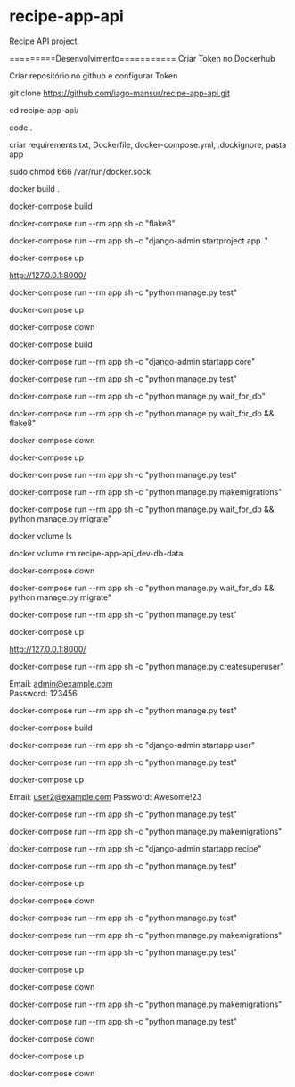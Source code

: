 # recipe-app-api
Recipe API project.

=========Desenvolvimento===========
Criar Token no Dockerhub

Criar repositório no github e configurar Token

git clone https://github.com/iago-mansur/recipe-app-api.git

cd recipe-app-api/

code .

criar requirements.txt, Dockerfile, docker-compose.yml, .dockignore, pasta app

sudo chmod 666 /var/run/docker.sock

docker build .

docker-compose build

docker-compose run --rm app sh -c "flake8"

docker-compose run --rm app sh -c "django-admin startproject app ."

docker-compose up

http://127.0.0.1:8000/

docker-compose run --rm app sh -c "python manage.py test"

docker-compose up

docker-compose down

docker-compose build

docker-compose run --rm app sh -c "django-admin startapp core"

docker-compose run --rm app sh -c "python manage.py test"

docker-compose run --rm app sh -c "python manage.py wait_for_db"

docker-compose run --rm app sh -c "python manage.py wait_for_db && flake8"

docker-compose down

docker-compose up

docker-compose run --rm app sh -c "python manage.py test"

docker-compose run --rm app sh -c "python manage.py makemigrations"

docker-compose run --rm app sh -c "python manage.py wait_for_db && python manage.py migrate"

docker volume ls

docker volume rm recipe-app-api_dev-db-data

docker-compose down

docker-compose run --rm app sh -c "python manage.py wait_for_db && python manage.py migrate"

docker-compose run --rm app sh -c "python manage.py test"

docker-compose up

http://127.0.0.1:8000/

docker-compose run --rm app sh -c "python manage.py createsuperuser"

Email: admin@example.com                    
Password: 123456

docker-compose run --rm app sh -c "python manage.py test"

docker-compose build

docker-compose run --rm app sh -c "django-admin startapp user"

docker-compose run --rm app sh -c "python manage.py test"

docker-compose up

Email: user2@example.com
Password: Awesome!23

docker-compose run --rm app sh -c "python manage.py test"

docker-compose run --rm app sh -c "python manage.py makemigrations"

docker-compose run --rm app sh -c "django-admin startapp recipe"

docker-compose run --rm app sh -c "python manage.py test"

docker-compose up

docker-compose down

docker-compose run --rm app sh -c "python manage.py test"

docker-compose run --rm app sh -c "python manage.py makemigrations"

docker-compose run --rm app sh -c "python manage.py test"

docker-compose up

docker-compose down

docker-compose run --rm app sh -c "python manage.py makemigrations"

docker-compose run --rm app sh -c "python manage.py test"

docker-compose down

docker-compose up

docker-compose down